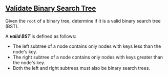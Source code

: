 ## [Validate Binary Search Tree](https://leetcode.com/problems/validate-binary-search-tree/description/)

Given the `root` of a binary tree, determine if it is a valid binary search tree (BST).

A ***valid BST*** is defined as follows:

- The left subtree of a node contains only nodes with keys less than the node's key.
- The right subtree of a node contains only nodes with keys greater than the node's key.
- Both the left and right subtrees must also be binary search trees.
